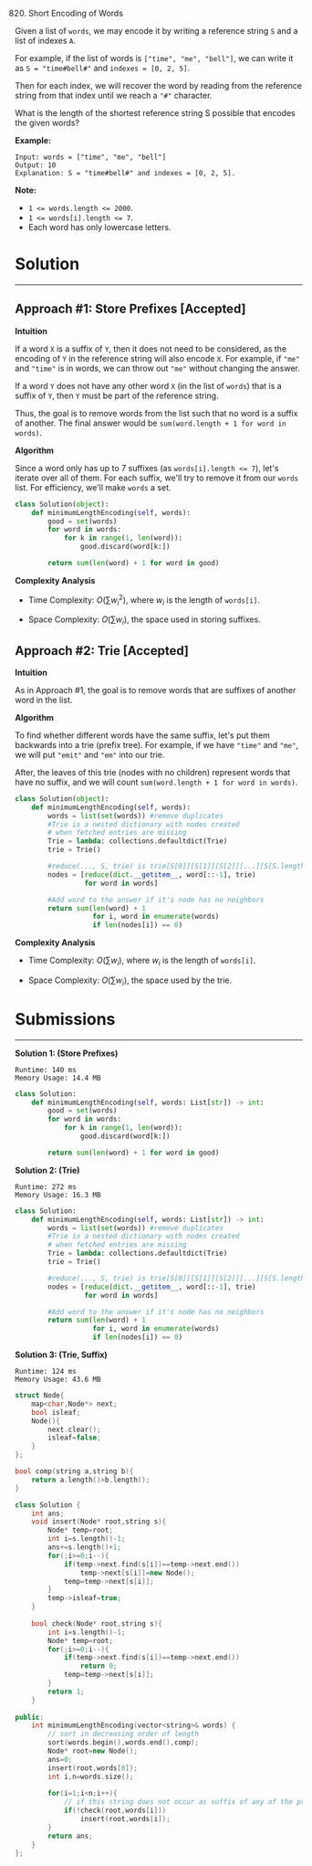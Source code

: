 820. Short Encoding of Words

Given a list of `words`, we may encode it by writing a reference string `S` and a list of indexes `A`.

For example, if the list of words is `["time", "me", "bell"]`, we can write it as `S = "time#bell#"` and `indexes = [0, 2, 5]`.

Then for each index, we will recover the word by reading from the reference string from that index until we reach a `"#"` character.

What is the length of the shortest reference string S possible that encodes the given words?

**Example:**
```
Input: words = ["time", "me", "bell"]
Output: 10
Explanation: S = "time#bell#" and indexes = [0, 2, 5].
```

**Note:**

* `1 <= words.length <= 2000`.
* `1 <= words[i].length <= 7`.
* Each word has only lowercase letters.

# Solution
---
## Approach #1: Store Prefixes [Accepted]
**Intuition**

If a word `X` is a suffix of `Y`, then it does not need to be considered, as the encoding of `Y` in the reference string will also encode `X`. For example, if `"me"` and `"time"` is in words, we can throw out `"me"` without changing the answer.

If a word `Y` does not have any other word `X` (in the list of `words`) that is a suffix of `Y`, then `Y` must be part of the reference string.

Thus, the goal is to remove words from the list such that no word is a suffix of another. The final answer would be `sum(word.length + 1 for word in words)`.

**Algorithm**

Since a word only has up to 7 suffixes (as `words[i].length <= 7`), let's iterate over all of them. For each suffix, we'll try to remove it from our `words` list. For efficiency, we'll make `words` a set.

```python
class Solution(object):
    def minimumLengthEncoding(self, words):
        good = set(words)
        for word in words:
            for k in range(1, len(word)):
                good.discard(word[k:])

        return sum(len(word) + 1 for word in good)
```

**Complexity Analysis**

* Time Complexity: $O(\sum w_i^2)$, where $w_i$ is the length of `words[i]`.

* Space Complexity: $O(\sum w_i)$, the space used in storing suffixes.

## Approach #2: Trie [Accepted]
**Intuition**

As in Approach #1, the goal is to remove words that are suffixes of another word in the list.

**Algorithm**

To find whether different words have the same suffix, let's put them backwards into a trie (prefix tree). For example, if we have `"time"` and `"me"`, we will put `"emit"` and `"em"` into our trie.

After, the leaves of this trie (nodes with no children) represent words that have no suffix, and we will count `sum(word.length + 1 for word in words)`.

```python
class Solution(object):
    def minimumLengthEncoding(self, words):
        words = list(set(words)) #remove duplicates
        #Trie is a nested dictionary with nodes created
        # when fetched entries are missing
        Trie = lambda: collections.defaultdict(Trie)
        trie = Trie()

        #reduce(..., S, trie) is trie[S[0]][S[1]][S[2]][...][S[S.length - 1]]
        nodes = [reduce(dict.__getitem__, word[::-1], trie)
                 for word in words]

        #Add word to the answer if it's node has no neighbors
        return sum(len(word) + 1
                   for i, word in enumerate(words)
                   if len(nodes[i]) == 0)
```

**Complexity Analysis**

* Time Complexity: $O(\sum w_i)$, where $w_i$ is the length of `words[i]`.

* Space Complexity: $O(\sum w_i)$, the space used by the trie.

# Submissions
---
**Solution 1: (Store Prefixes)**
```
Runtime: 140 ms
Memory Usage: 14.4 MB
```
```python
class Solution:
    def minimumLengthEncoding(self, words: List[str]) -> int:
        good = set(words)
        for word in words:
            for k in range(1, len(word)):
                good.discard(word[k:])

        return sum(len(word) + 1 for word in good)
```

**Solution 2: (Trie)**
```
Runtime: 272 ms
Memory Usage: 16.3 MB
```
```python
class Solution:
    def minimumLengthEncoding(self, words: List[str]) -> int:
        words = list(set(words)) #remove duplicates
        #Trie is a nested dictionary with nodes created
        # when fetched entries are missing
        Trie = lambda: collections.defaultdict(Trie)
        trie = Trie()

        #reduce(..., S, trie) is trie[S[0]][S[1]][S[2]][...][S[S.length - 1]]
        nodes = [reduce(dict.__getitem__, word[::-1], trie)
                 for word in words]

        #Add word to the answer if it's node has no neighbors
        return sum(len(word) + 1
                   for i, word in enumerate(words)
                   if len(nodes[i]) == 0)
```

**Solution 3: (Trie, Suffix)**
```
Runtime: 124 ms
Memory Usage: 43.6 MB
```
```c++
struct Node{
    map<char,Node*> next;
    bool isleaf;
    Node(){
        next.clear();
        isleaf=false;
    }
};

bool comp(string a,string b){
    return a.length()>b.length();
}

class Solution {
    int ans;
    void insert(Node* root,string s){
        Node* temp=root;
        int i=s.length()-1;
        ans+=s.length()+1;
        for(;i>=0;i--){
            if(temp->next.find(s[i])==temp->next.end())
                temp->next[s[i]]=new Node();
            temp=temp->next[s[i]];
        }
        temp->isleaf=true;
    }
    
    bool check(Node* root,string s){
        int i=s.length()-1;
        Node* temp=root;
        for(;i>=0;i--){
            if(temp->next.find(s[i])==temp->next.end())
                return 0;
            temp=temp->next[s[i]];
        }
        return 1;
    }
    
public:
    int minimumLengthEncoding(vector<string>& words) {
        // sort in decreasing order of length
        sort(words.begin(),words.end(),comp);        
        Node* root=new Node();
        ans=0;
        insert(root,words[0]);
        int i,n=words.size();
		
        for(i=1;i<n;i++){
			// if this string does not occur as suffix of any of the previously inserted strings then insert it
            if(!check(root,words[i]))
                insert(root,words[i]);
        }
        return ans;
    }
};
```
